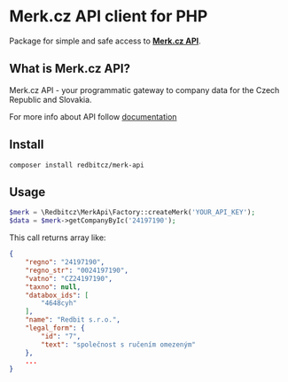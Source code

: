 # Merk.cz API client for PHP

Package for simple and safe access to [**Merk.cz API**](https://api.merk.cz/docs/).

## What is Merk.cz API?

Merk.cz API - your programmatic gateway to company data for the Czech Republic and Slovakia.

For more info about API follow [documentation](https://api.merk.cz/docs/)

## Install

```shell
composer install redbitcz/merk-api
```

## Usage

```php
$merk = \Redbitcz\MerkApi\Factory::createMerk('YOUR_API_KEY');
$data = $merk->getCompanyByIc('24197190');
```
This call returns array like:

```json
{
    "regno": "24197190",
    "regno_str": "0024197190",
    "vatno": "CZ24197190",
    "taxno": null,
    "databox_ids": [
        "4648cyh"
    ],
    "name": "Redbit s.r.o.",
    "legal_form": {
        "id": "7",
        "text": "společnost s ručením omezeným"
    },
    ...
}
```
